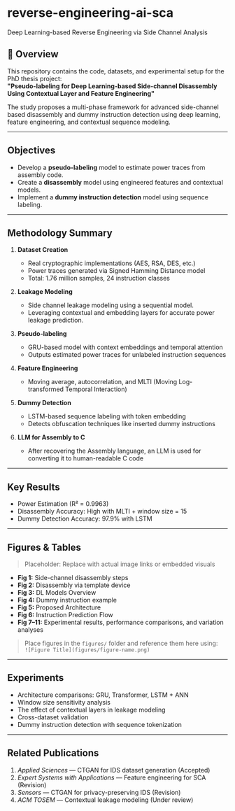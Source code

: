 # reverse-engineering-ai-sca
Deep Learning-based Reverse Engineering via Side Channel Analysis

## 📌 Overview
This repository contains the code, datasets, and experimental setup for the PhD thesis project:  
**"Pseudo-labeling for Deep Learning-based Side-channel Disassembly Using Contextual Layer and Feature Engineering"**

The study proposes a multi-phase framework for advanced side-channel based disassembly and dummy instruction detection using deep learning, feature engineering, and contextual sequence modeling.

---

## Objectives

- Develop a **pseudo-labeling** model to estimate power traces from assembly code.
- Create a **disassembly** model using engineered features and contextual models.
- Implement a **dummy instruction detection** model using sequence labeling.

---

## Methodology Summary

1. **Dataset Creation**
   - Real cryptographic implementations (AES, RSA, DES, etc.)
   - Power traces generated via Signed Hamming Distance model
   - Total: 1.76 million samples, 24 instruction classes

2. **Leakage Modeling**
   - Side channel leakage modeling using a sequential model.
   - Leveraging contextual and embedding layers for accurate power leakage prediction.

4. **Pseudo-labeling**
   - GRU-based model with context embeddings and temporal attention
   - Outputs estimated power traces for unlabeled instruction sequences

5. **Feature Engineering**
   - Moving average, autocorrelation, and MLTI (Moving Log-transformed Temporal Interaction)

6. **Dummy Detection**
   - LSTM-based sequence labeling with token embedding
   - Detects obfuscation techniques like inserted dummy instructions
7. **LLM for Assembly to C**
   - After recovering the Assembly language, an LLM is used for converting it to human-readable C code

---

## Key Results

- Power Estimation (R² = 0.9963)
- Disassembly Accuracy: High with MLTI + window size = 15
- Dummy Detection Accuracy: 97.9% with LSTM

---

## Figures & Tables

> Placeholder: Replace with actual image links or embedded visuals

- **Fig 1:** Side-channel disassembly steps  
- **Fig 2:** Disassembly via template device  
- **Fig 3:** DL Models Overview  
- **Fig 4:** Dummy instruction example  
- **Fig 5:** Proposed Architecture  
- **Fig 6:** Instruction Prediction Flow  
- **Fig 7–11:** Experimental results, performance comparisons, and variation analyses

> Place figures in the `figures/` folder and reference them here using:  
> `![Figure Title](figures/figure-name.png)`

---

## Experiments

- Architecture comparisons: GRU, Transformer, LSTM + ANN
- Window size sensitivity analysis
- The effect of contextual layers in leakage modeling
- Cross-dataset validation
- Dummy instruction detection with sequence tokenization

---

## Related Publications

1. *Applied Sciences* — CTGAN for IDS dataset generation (Accepted)
2. *Expert Systems with Applications* — Feature engineering for SCA (Revision)
3. *Sensors* — CTGAN for privacy-preserving IDS (Revision)
4. *ACM TOSEM* — Contextual leakage modeling (Under review)
